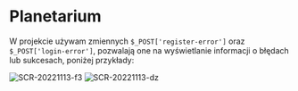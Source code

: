 # Planetarium

W projekcie używam zmiennych `$_POST['register-error']` oraz `$_POST['login-error']`, pozwalają one na wyświetlanie informacji o błędach lub sukcesach, poniżej przykłady:

![SCR-20221113-f3](https://user-images.githubusercontent.com/97035621/201498320-5b7af8f7-5949-4e3a-ab3c-8314e822d66a.png)
![SCR-20221113-dz](https://user-images.githubusercontent.com/97035621/201498324-7b4a6510-d3d6-4c3d-b798-ede6482fbce7.png)
